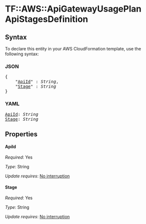 # TF::AWS::ApiGatewayUsagePlan ApiStagesDefinition

## Syntax

To declare this entity in your AWS CloudFormation template, use the following syntax:

### JSON

<pre>
{
    "<a href="#apiid" title="ApiId">ApiId</a>" : <i>String</i>,
    "<a href="#stage" title="Stage">Stage</a>" : <i>String</i>
}
</pre>

### YAML

<pre>
<a href="#apiid" title="ApiId">ApiId</a>: <i>String</i>
<a href="#stage" title="Stage">Stage</a>: <i>String</i>
</pre>

## Properties

#### ApiId

_Required_: Yes

_Type_: String

_Update requires_: [No interruption](https://docs.aws.amazon.com/AWSCloudFormation/latest/UserGuide/using-cfn-updating-stacks-update-behaviors.html#update-no-interrupt)

#### Stage

_Required_: Yes

_Type_: String

_Update requires_: [No interruption](https://docs.aws.amazon.com/AWSCloudFormation/latest/UserGuide/using-cfn-updating-stacks-update-behaviors.html#update-no-interrupt)

